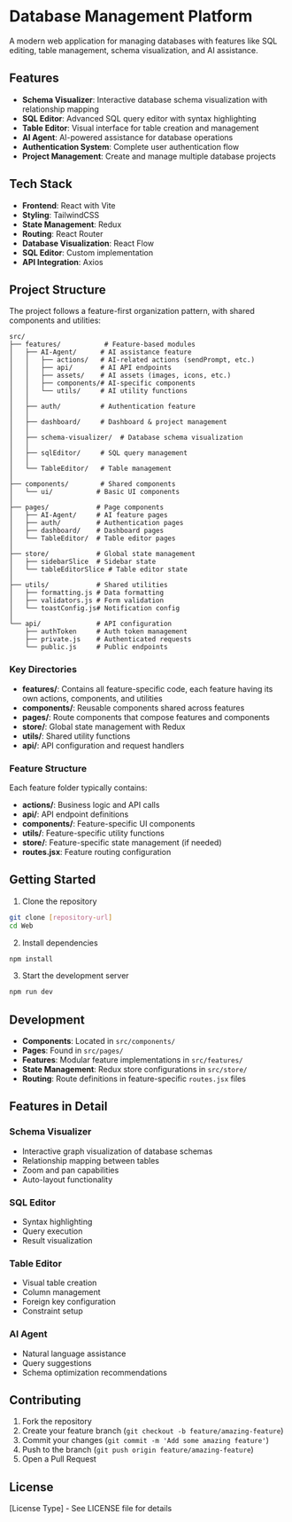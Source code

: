 # Database Management Platform

A modern web application for managing databases with features like SQL editing, table management, schema visualization, and AI assistance.

## Features

- **Schema Visualizer**: Interactive database schema visualization with relationship mapping
- **SQL Editor**: Advanced SQL query editor with syntax highlighting
- **Table Editor**: Visual interface for table creation and management
- **AI Agent**: AI-powered assistance for database operations
- **Authentication System**: Complete user authentication flow
- **Project Management**: Create and manage multiple database projects

## Tech Stack

- **Frontend**: React with Vite
- **Styling**: TailwindCSS
- **State Management**: Redux
- **Routing**: React Router
- **Database Visualization**: React Flow
- **SQL Editor**: Custom implementation
- **API Integration**: Axios

## Project Structure

The project follows a feature-first organization pattern, with shared components and utilities:

```
src/
├── features/           # Feature-based modules
│   ├── AI-Agent/      # AI assistance feature
│   │   ├── actions/   # AI-related actions (sendPrompt, etc.)
│   │   ├── api/       # AI API endpoints
│   │   ├── assets/    # AI assets (images, icons, etc.)
│   │   ├── components/# AI-specific components
│   │   └── utils/     # AI utility functions
│   │
│   ├── auth/          # Authentication feature
│   │
│   ├── dashboard/     # Dashboard & project management
│   │
│   ├── schema-visualizer/  # Database schema visualization
│   │
│   ├── sqlEditor/     # SQL query management
│   │
│   └── TableEditor/   # Table management
│
├── components/        # Shared components
│   └── ui/           # Basic UI components
│
├── pages/            # Page components
│   ├── AI-Agent/     # AI feature pages
│   ├── auth/         # Authentication pages
│   ├── dashboard/    # Dashboard pages
│   └── TableEditor/  # Table editor pages
│
├── store/            # Global state management
│   ├── sidebarSlice  # Sidebar state
│   └── tableEditorSlice # Table editor state
│
├── utils/            # Shared utilities
│   ├── formatting.js # Data formatting
│   ├── validators.js # Form validation
│   └── toastConfig.js# Notification config
│
└── api/              # API configuration
    ├── authToken     # Auth token management
    ├── private.js    # Authenticated requests
    └── public.js     # Public endpoints
```

### Key Directories

- **features/**: Contains all feature-specific code, each feature having its own actions, components, and utilities
- **components/**: Reusable components shared across features
- **pages/**: Route components that compose features and components
- **store/**: Global state management with Redux
- **utils/**: Shared utility functions
- **api/**: API configuration and request handlers

### Feature Structure

Each feature folder typically contains:
- **actions/**: Business logic and API calls
- **api/**: API endpoint definitions
- **components/**: Feature-specific UI components
- **utils/**: Feature-specific utility functions
- **store/**: Feature-specific state management (if needed)
- **routes.jsx**: Feature routing configuration

## Getting Started

1. Clone the repository
```bash
git clone [repository-url]
cd Web
```

2. Install dependencies
```bash
npm install
```

3. Start the development server
```bash
npm run dev
```

## Development

- **Components**: Located in `src/components/`
- **Pages**: Found in `src/pages/`
- **Features**: Modular feature implementations in `src/features/`
- **State Management**: Redux store configurations in `src/store/`
- **Routing**: Route definitions in feature-specific `routes.jsx` files

## Features in Detail

### Schema Visualizer
- Interactive graph visualization of database schemas
- Relationship mapping between tables
- Zoom and pan capabilities
- Auto-layout functionality

### SQL Editor
- Syntax highlighting
- Query execution
- Result visualization

### Table Editor
- Visual table creation
- Column management
- Foreign key configuration
- Constraint setup

### AI Agent
- Natural language assistance
- Query suggestions
- Schema optimization recommendations

## Contributing

1. Fork the repository
2. Create your feature branch (`git checkout -b feature/amazing-feature`)
3. Commit your changes (`git commit -m 'Add some amazing feature'`)
4. Push to the branch (`git push origin feature/amazing-feature`)
5. Open a Pull Request

## License

[License Type] - See LICENSE file for details

